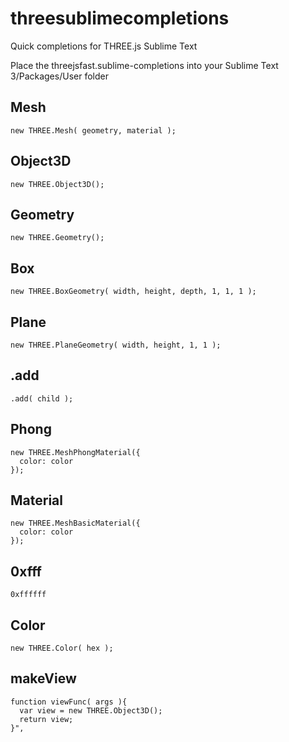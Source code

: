# threesublimecompletions
Quick completions for THREE.js Sublime Text

Place the threejsfast.sublime-completions into your Sublime Text 3/Packages/User folder

Mesh
-------------
    new THREE.Mesh( geometry, material );

Object3D
-------------
    new THREE.Object3D();

Geometry
-------------
    new THREE.Geometry();

Box
-------------
    new THREE.BoxGeometry( width, height, depth, 1, 1, 1 );

Plane
-------------
    new THREE.PlaneGeometry( width, height, 1, 1 );

.add
-------------
    .add( child );

Phong
-------------
    new THREE.MeshPhongMaterial({
      color: color
    });

Material
-------------
    new THREE.MeshBasicMaterial({
      color: color
    });

0xfff
-------------
    0xffffff

Color
-------------
    new THREE.Color( hex );

makeView
-------------
    function viewFunc( args ){
      var view = new THREE.Object3D();
      return view;
    }",